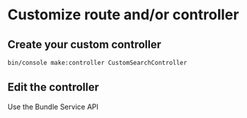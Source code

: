 # Customize route and/or controller

## Create your custom controller

```shell
bin/console make:controller CustomSearchController
```

## Edit the controller

Use the Bundle Service API 